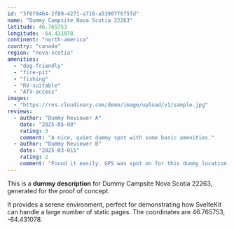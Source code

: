 ```yaml
---
id: "3f6f8464-2f89-4271-a716-a53907f6f5fd"
name: "Dummy Campsite Nova Scotia 22263"
latitude: 46.765753
longitude: -64.431078
continent: "north-america"
country: "canada"
region: "nova-scotia"
amenities:
  - "dog-friendly"
  - "fire-pit"
  - "fishing"
  - "RV-suitable"
  - "ATV-access"
images:
  - "https://res.cloudinary.com/demo/image/upload/v1/sample.jpg"
reviews:
  - author: "Dummy Reviewer A"
    date: "2025-05-08"
    rating: 3
    comment: "A nice, quiet dummy spot with some basic amenities."
  - author: "Dummy Reviewer B"
    date: "2025-03-015"
    rating: 2
    comment: "Found it easily. GPS was spot on for this dummy location."
---
```


This is a **dummy description** for Dummy Campsite Nova Scotia 22263, generated for the proof of concept.

It provides a serene environment, perfect for demonstrating how SvelteKit can handle a large number of static pages. The coordinates are 46.765753, -64.431078.
